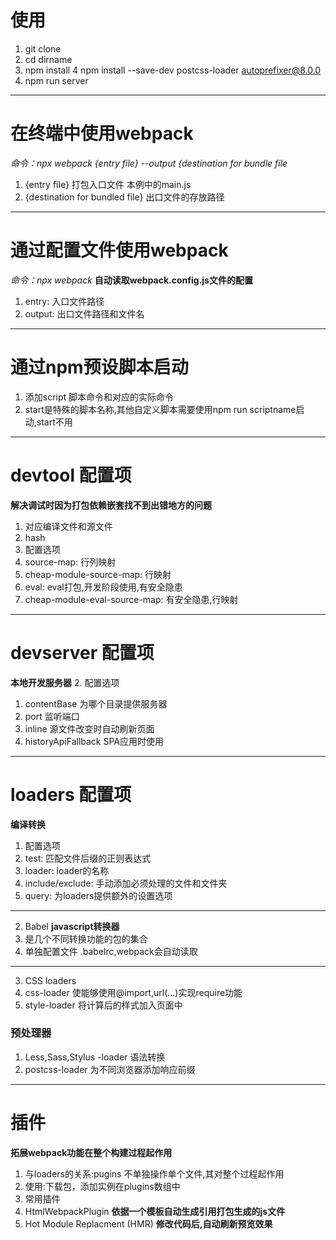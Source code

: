 # 使用
1. git clone
2. cd dirname
3. npm install
4  npm install --save-dev postcss-loader autoprefixer@8.0.0
5. npm run server
---
# 在终端中使用webpack
*命令：npx webpack {entry file} --output {destination for bundle file*
1. {entry file} 打包入口文件 本例中的main.js
2. {destination for bundled file} 出口文件的存放路径
---
# 通过配置文件使用webpack
*命令：npx webpack* 
**自动读取webpack.config.js文件的配置**
1. entry: 入口文件路径
2. output: 出口文件路径和文件名
---
# 通过npm预设脚本启动
1. 添加script 脚本命令和对应的实际命令
2. start是特殊的脚本名称,其他自定义脚本需要使用npm run scriptname启动,start不用
---
# devtool 配置项
**解决调试时因为打包依赖嵌套找不到出错地方的问题**
1. 对应编译文件和源文件
2. hash
3. 配置选项
  1. source-map: 行列映射
  2. cheap-module-source-map: 行映射
  3. eval: eval打包,开发阶段使用,有安全隐患
  4. cheap-module-eval-source-map: 有安全隐患,行映射
---
# devserver 配置项
**本地开发服务器**
2. 配置选项
 1. contentBase 为哪个目录提供服务器
 2. port 监听端口
 3. inline 源文件改变时自动刷新页面
 4. historyApiFallback SPA应用时使用
 ---
# loaders 配置项
**编译转换**
1. 配置选项
 1. test: 匹配文件后缀的正则表达式
 2. loader: loader的名称
 3. include/exclude: 手动添加必须处理的文件和文件夹
 4. query: 为loaders提供额外的设置选项
---
2. Babel 
**javascript转换器**
1. 是几个不同转换功能的包的集合
2. 单独配置文件 .babelrc,webpack会自动读取
---
3. CSS loaders
1. css-loader 使能够使用@import,url(...)实现require功能
2. style-loader 将计算后的样式加入页面中
### 预处理器
1. Less,Sass,Stylus -loader 语法转换
2. postcss-loader 为不同浏览器添加响应前缀
---
# 插件
**拓展webpack功能在整个构建过程起作用**
1. 与loaders的关系:pugins 不单独操作单个文件,其对整个过程起作用
2. 使用:下载包，添加实例在plugins数组中
3. 常用插件
 1. HtmlWebpackPlugin 
 **依据一个模板自动生成引用打包生成的js文件**
 2. Hot Module Replacment (HMR)
 **修改代码后,自动刷新预览效果**
 
